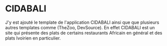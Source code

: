 # CIDABALI

J'y est ajouté le template de l'application CIDABALI ainsi que que plusieurs autres templates comme (TheZoo, DevSource). En effet CIDABALI est un site qui présente  des plats de certains restaurants Africain en général et des plats Ivoirien en particulier.
